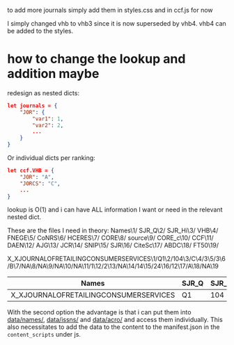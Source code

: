 to add more journals simply add them in styles.css and in ccf.js for now

I simply changed vhb to vhb3 since it is now superseded by vhb4.
vhb4 can be added to the styles.


# how to change the lookup and addition maybe
redesign as nested dicts:
~~~json
let journals = {
    "JOR": {
        "var1": 1,
        "var2": 2,
        ...
    }
}
~~~
Or individual dicts per ranking:
~~~json
let ccf.VHB = {
    "JOR": "A",
    "JORCS": "C",
    ...
}
~~~

lookup is O(1) and i can have ALL information I want or need in the relevant nested dict.

These are the files I need in theory:
Names\1/ SJR_Q\2/ SJR_Hi\3/ VHB\4/ FNEGE\5/ CoNRS\6/ HCERES\7/ CORE\8/ source\9/ CORE_c\10/ CCF\11/ DAEN\12/ AJG\13/ JCR\14/ SNIP\15/ SJR\16/ CiteSc\17/ ABDC\18/ FT50\19/

X_XJOURNALOFRETAILINGCONSUMERSERVICES\1/Q1\2/104\3/C\4/3\5/3\6/B\7/NA\8/NA\9/NA\10/NA\11/1\12/2\13/NA\14/14\15/24\16/12\17/A\18/NA\19

| Names                                 | SJR_Q | SJR_Hi | VHB | FNEGE | CoNRS | HCERES | CORE | source | CORE_c | CCF | DAEN | AJG | JCR | SNIP | SJR | CiteSc | ABDC | FT50 |
|---------------------------------------|-------|--------|-----|-------|-------|--------|------|--------|--------|-----|------|-----|-----|------|-----|--------|------|------|
| X_XJOURNALOFRETAILINGCONSUMERSERVICES | Q1    | 104    | C   | 3     | 3     | B      | NA   | NA     | NA     | NA  | 1    | 2   | NA  | 14   | 24  | 12     | A    | NA   |

With the second option the advantage is that i can put them into [data/names/](./data/names/), [data/issns/](./data/issns/) and [data/acro/](./data/acro/) and access them individually.
This also necessitates to add the data to the content to the manifest.json in the ```content_scripts``` under js.